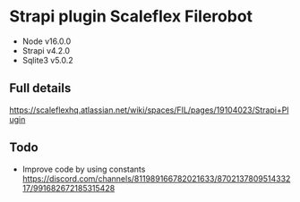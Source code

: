 # Strapi plugin Scaleflex Filerobot

- Node v16.0.0
- Strapi v4.2.0
- Sqlite3 v5.0.2

## Full details 

https://scaleflexhq.atlassian.net/wiki/spaces/FIL/pages/19104023/Strapi+Plugin

## Todo

- Improve code by using constants https://discord.com/channels/811989166782021633/870213780951433217/991682672185315428
